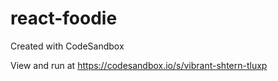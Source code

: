 # react-foodie
Created with CodeSandbox

View and run at https://codesandbox.io/s/vibrant-shtern-tluxp
